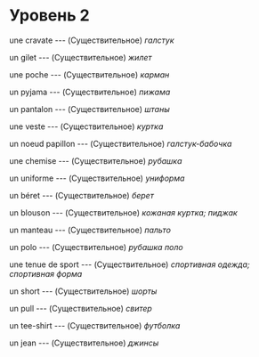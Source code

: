 # Уровень 2
une cravate --- (Существительное)
*галстук*



un gilet --- (Существительное)
*жилет*



une poche --- (Существительное)
*карман*



un pyjama --- (Существительное)
*пижама*



un pantalon --- (Существительное)
*штаны*



une veste --- (Существительное)
*куртка*



un noeud papillon --- (Существительное)
*галстук-бабочка*



une chemise --- (Существительное)
*рубашка*



un uniforme --- (Существительное)
*униформа*



un béret --- (Существительное)
*берет*



un blouson --- (Существительное)
*кожаная куртка; пиджак*



un manteau --- (Существительное)
*пальто*



un polo --- (Существительное)
*рубашка поло*



une tenue de sport --- (Существительное)
*спортивная одежда; спортивная форма*



un short --- (Существительное)
*шорты*



un pull --- (Существительное)
*свитер*



un tee-shirt --- (Существительное)
*футболка*



un jean --- (Существительное)
*джинсы*